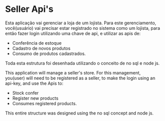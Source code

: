 # Seller Api's

Esta aplicação vai gerenciar a loja de um lojista. Para este gerenciamento, você(usuário) vai precisar estar registrado no sistema como um lojista, para então fazer login utilizando uma chave de api, e utilizar as apis de: 

* Conferência de estoque
* Cadastro de novos produtos
* Consumo de produtos cadastrados.

Toda esta estrutura foi desenhada utilizando o conceito de no sql e node js.

This application will manage a seller's store. For this management, you(user) will need to be registered as a seller, to make the login using an api-key, and use the Apis to:

* Stock confer
* Register new products
* Consumes registered products.

This entire structure was designed using the no sql concept and node js.
